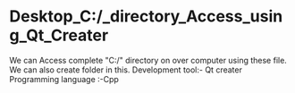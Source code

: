 # Desktop_C:/_directory_Access_using_Qt_Creater
We can Access complete "C:/" directory on over computer using these file.
We can also create folder in this.
Development tool:- Qt creater
Programming language :-Cpp
